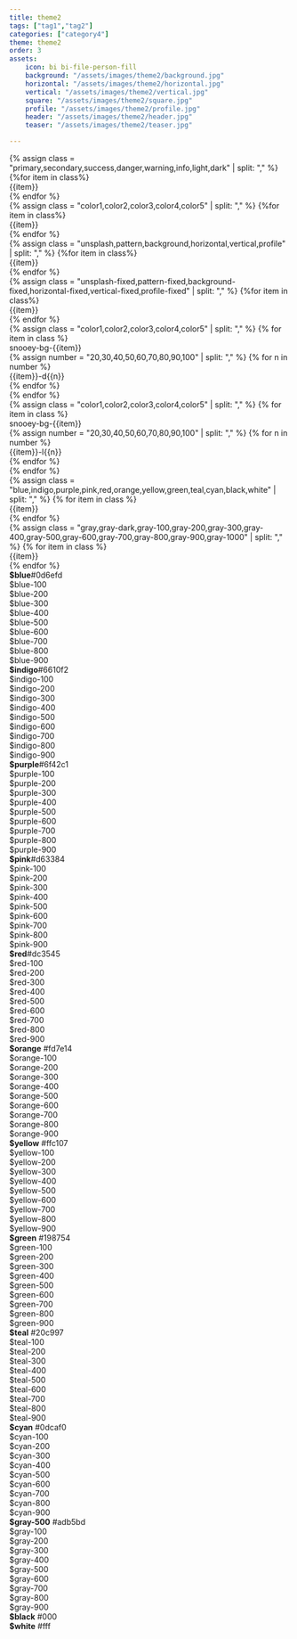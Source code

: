 ```yaml
---
title: theme2
tags: ["tag1","tag2"]
categories: ["category4"]
theme: theme2
order: 3
assets: 
    icon: bi bi-file-person-fill
    background: "/assets/images/theme2/background.jpg"
    horizontal: "/assets/images/theme2/horizontal.jpg"
    vertical: "/assets/images/theme2/vertical.jpg"
    square: "/assets/images/theme2/square.jpg"
    profile: "/assets/images/theme2/profile.jpg"
    header: "/assets/images/theme2/header.jpg"
    teaser: "/assets/images/theme2/teaser.jpg"

---
```

<!-- v1.2.135 pages/includes/theme2.md-->
<link rel = "stylesheet" href = "https://getbootstrap.com/docs/5.2/assets/css/docs.css"/>
<!-- bootstrap classes-->
<div class="row font-monospace">
  <div class="col-md-3 mb-3">
  {% assign class = "primary,secondary,success,danger,warning,info,light,dark" | split: "," %}
  {%for item in class%}
    <div class="p-2 bg-{{item}}">{{item}}</div>
  {% endfor %}
</div>
<!-- snooey classes-->
 <div class="col-md-3 mb-3">
  {% assign class = "color1,color2,color3,color4,color5" | split: "," %}
  {%for item in class%}
    <div class="p-2 snooey-bg-{{item}}">{{item}}</div>
  {% endfor %}
</div>

 <div class="col-md-3 mb-3">
  {% assign class = "unsplash,pattern,background,horizontal,vertical,profile" | split: "," %}
  {%for item in class%}
    <div class="p-2 snooey-bg-{{item}}">{{item}}</div>
  {% endfor %}
</div>

 <div class="col-md-3 mb-3">
  {% assign class = "unsplash-fixed,pattern-fixed,background-fixed,horizontal-fixed,vertical-fixed,profile-fixed" | split: "," %}
  {%for item in class%}
    <div class="p-2 snooey-bg-{{item}}">{{item}}</div>
  {% endfor %}
</div>
</div>
<!-- bootstrap mix classes-->
<div class="row font-monospace">
{% assign class = "color1,color2,color3,color4,color5" | split: "," %}
{% for item in class %}
<div class="col-md-2 mb-3">
  <div class="p-2 snooey-bg-{{item}}">snooey-bg-{{item}}</div>
  {% assign number = "20,30,40,50,60,70,80,90,100" | split: ","  %}
  {% for n in number %}
    <div class="p-2 snooey-bg-{{item}}-d{{n}} snooey-{{item}}-l{{n}}">{{item}}-d{{n}}</div>
  {% endfor %}
</div>
{% endfor %}
</div>

<div class="row font-monospace">
{% assign class = "color1,color2,color3,color4,color5" | split: "," %}
{% for item in class %}
<div class="col-md-2 mb-3">
  <div class="p-2 snooey-bg-{{item}}">snooey-bg-{{item}}</div>
  {% assign number = "20,30,40,50,60,70,80,90,100" | split: ","  %}
  {% for n in number %}
    <div class="p-2 snooey-bg-{{item}}-l{{ n }} snooey-{{item}}-d{{ n }}">{{item}}-l{{n}}</div>
  {% endfor %}
  </div>
{% endfor %}
</div>
<!-- bootstrap classes-->
<div class="row font-monospace">
<div class="col-md-4 mb-3">
  {% assign class = "blue,indigo,purple,pink,red,orange,yellow,green,teal,cyan,black,white" | split: "," %}
  {% for item in class %}
    <div class="p-2" style="background-color: var(--bs-{{item}});">{{item}}</div>
  {% endfor %}
</div>

<div class="col-md-4 mb-3">
  {% assign class = "gray,gray-dark,gray-100,gray-200,gray-300,gray-400,gray-500,gray-600,gray-700,gray-800,gray-900,gray-1000" | split: "," %}
  {% for item in class %}
    <div class="p-2" style="background-color: var(--bs-{{item}});">{{item}}</div>
  {% endfor %}
</div>
</div>

<div class="row font-monospace">
<div class="col-md-4 mb-3">
<div class="p-2 mb-2 position-relative swatch-blue"><strong class="d-block">$blue</strong>#0d6efd</div>
<div class="p-2 bd-blue-100">$blue-100</div>
<div class="p-2 bd-blue-200">$blue-200</div>
<div class="p-2 bd-blue-300">$blue-300</div>
<div class="p-2 bd-blue-400">$blue-400</div>
<div class="p-2 bd-blue-500">$blue-500</div>
<div class="p-2 bd-blue-600">$blue-600</div>
<div class="p-2 bd-blue-700">$blue-700</div>
<div class="p-2 bd-blue-800">$blue-800</div>
<div class="p-2 bd-blue-900">$blue-900</div>
</div>

<div class="col-md-4 mb-3">
<div class="p-2 mb-2 position-relative swatch-indigo">
<strong class="d-block">$indigo</strong>#6610f2</div>
<div class="p-2 bd-indigo-100">$indigo-100</div>
<div class="p-2 bd-indigo-200">$indigo-200</div>
<div class="p-2 bd-indigo-300">$indigo-300</div>
<div class="p-2 bd-indigo-400">$indigo-400</div>
<div class="p-2 bd-indigo-500">$indigo-500</div>
<div class="p-2 bd-indigo-600">$indigo-600</div>
<div class="p-2 bd-indigo-700">$indigo-700</div>
<div class="p-2 bd-indigo-800">$indigo-800</div>
<div class="p-2 bd-indigo-900">$indigo-900</div>
</div>

<div class="col-md-4 mb-3">
<div class="p-2 mb-2 position-relative swatch-purple">
  <strong class="d-block">$purple</strong>#6f42c1</div>
<div class="p-2 bd-purple-100">$purple-100</div>
<div class="p-2 bd-purple-200">$purple-200</div>
<div class="p-2 bd-purple-300">$purple-300</div>
<div class="p-2 bd-purple-400">$purple-400</div>
<div class="p-2 bd-purple-500">$purple-500</div>
<div class="p-2 bd-purple-600">$purple-600</div>
<div class="p-2 bd-purple-700">$purple-700</div>
<div class="p-2 bd-purple-800">$purple-800</div>
<div class="p-2 bd-purple-900">$purple-900</div>
</div>

<div class="col-md-4 mb-3">
<div class="p-2 mb-2 position-relative swatch-pink">
  <strong class="d-block">$pink</strong>#d63384</div>
<div class="p-2 bd-pink-100">$pink-100</div>
<div class="p-2 bd-pink-200">$pink-200</div>
<div class="p-2 bd-pink-300">$pink-300</div>
<div class="p-2 bd-pink-400">$pink-400</div>
<div class="p-2 bd-pink-500">$pink-500</div>
<div class="p-2 bd-pink-600">$pink-600</div>
<div class="p-2 bd-pink-700">$pink-700</div>
<div class="p-2 bd-pink-800">$pink-800</div>
<div class="p-2 bd-pink-900">$pink-900</div>
</div>

<div class="col-md-4 mb-3">
<div class="p-2 mb-2 position-relative swatch-red"><strong class="d-block">$red</strong>#dc3545</div>
<div class="p-2 bd-red-100">$red-100</div>
<div class="p-2 bd-red-200">$red-200</div>
<div class="p-2 bd-red-300">$red-300</div>
<div class="p-2 bd-red-400">$red-400</div>
<div class="p-2 bd-red-500">$red-500</div>
<div class="p-2 bd-red-600">$red-600</div>
<div class="p-2 bd-red-700">$red-700</div>
<div class="p-2 bd-red-800">$red-800</div>
<div class="p-2 bd-red-900">$red-900</div>
</div>

<div class="col-md-4 mb-3">
<div class="p-2 mb-2 position-relative swatch-orange">
  <strong class="d-block">$orange</strong>
  #fd7e14
</div>

<div class="p-2 bd-orange-100">$orange-100</div>

<div class="p-2 bd-orange-200">$orange-200</div>

<div class="p-2 bd-orange-300">$orange-300</div>

<div class="p-2 bd-orange-400">$orange-400</div>

<div class="p-2 bd-orange-500">$orange-500</div>

<div class="p-2 bd-orange-600">$orange-600</div>

<div class="p-2 bd-orange-700">$orange-700</div>

<div class="p-2 bd-orange-800">$orange-800</div>

<div class="p-2 bd-orange-900">$orange-900</div>

</div>

<div class="col-md-4 mb-3">
<div class="p-2 mb-2 position-relative swatch-yellow">
  <strong class="d-block">$yellow</strong>
  #ffc107
</div>

<div class="p-2 bd-yellow-100">$yellow-100</div>

<div class="p-2 bd-yellow-200">$yellow-200</div>

<div class="p-2 bd-yellow-300">$yellow-300</div>

<div class="p-2 bd-yellow-400">$yellow-400</div>

<div class="p-2 bd-yellow-500">$yellow-500</div>

<div class="p-2 bd-yellow-600">$yellow-600</div>

<div class="p-2 bd-yellow-700">$yellow-700</div>

<div class="p-2 bd-yellow-800">$yellow-800</div>

<div class="p-2 bd-yellow-900">$yellow-900</div>

</div>

<div class="col-md-4 mb-3">
<div class="p-2 mb-2 position-relative swatch-green">
  <strong class="d-block">$green</strong>
  #198754
</div>

<div class="p-2 bd-green-100">$green-100</div>

<div class="p-2 bd-green-200">$green-200</div>

<div class="p-2 bd-green-300">$green-300</div>

<div class="p-2 bd-green-400">$green-400</div>

<div class="p-2 bd-green-500">$green-500</div>

<div class="p-2 bd-green-600">$green-600</div>

<div class="p-2 bd-green-700">$green-700</div>

<div class="p-2 bd-green-800">$green-800</div>

<div class="p-2 bd-green-900">$green-900</div>

</div>

<div class="col-md-4 mb-3">
<div class="p-2 mb-2 position-relative swatch-teal">
  <strong class="d-block">$teal</strong>
  #20c997
</div>

<div class="p-2 bd-teal-100">$teal-100</div>

<div class="p-2 bd-teal-200">$teal-200</div>

<div class="p-2 bd-teal-300">$teal-300</div>

<div class="p-2 bd-teal-400">$teal-400</div>

<div class="p-2 bd-teal-500">$teal-500</div>

<div class="p-2 bd-teal-600">$teal-600</div>

<div class="p-2 bd-teal-700">$teal-700</div>

<div class="p-2 bd-teal-800">$teal-800</div>

<div class="p-2 bd-teal-900">$teal-900</div>

</div>

<div class="col-md-4 mb-3">
<div class="p-2 mb-2 position-relative swatch-cyan">
  <strong class="d-block">$cyan</strong>
  #0dcaf0
</div>

<div class="p-2 bd-cyan-100">$cyan-100</div>

<div class="p-2 bd-cyan-200">$cyan-200</div>

<div class="p-2 bd-cyan-300">$cyan-300</div>

<div class="p-2 bd-cyan-400">$cyan-400</div>

<div class="p-2 bd-cyan-500">$cyan-500</div>

<div class="p-2 bd-cyan-600">$cyan-600</div>

<div class="p-2 bd-cyan-700">$cyan-700</div>

<div class="p-2 bd-cyan-800">$cyan-800</div>

<div class="p-2 bd-cyan-900">$cyan-900</div>

</div>
<div class="col-md-4 mb-3">
<div class="p-2 mb-2 position-relative swatch-gray-500">
<strong class="d-block">$gray-500</strong>
#adb5bd
</div>
<div class="p-2 bd-gray-100">$gray-100</div>
  
<div class="p-2 bd-gray-200">$gray-200</div>
  
<div class="p-2 bd-gray-300">$gray-300</div>
  
<div class="p-2 bd-gray-400">$gray-400</div>
  
<div class="p-2 bd-gray-500">$gray-500</div>
  
<div class="p-2 bd-gray-600">$gray-600</div>
  
<div class="p-2 bd-gray-700">$gray-700</div>
  
<div class="p-2 bd-gray-800">$gray-800</div>
  
<div class="p-2 bd-gray-900">$gray-900</div>
  </div>
  
  <div class="col-md-4 mb-3">
<div class="p-2 mb-2 bd-black text-white">
<strong class="d-block">$black</strong>
#000
</div>
<div class="p-2 mb-2 bd-white border">
<strong class="d-block">$white</strong>
#fff
</div>
  </div>
</div>